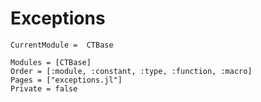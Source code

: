 # Exceptions

```@meta
CurrentModule =  CTBase
```

```@autodocs
Modules = [CTBase]
Order = [:module, :constant, :type, :function, :macro]
Pages = ["exceptions.jl"]
Private = false
```
